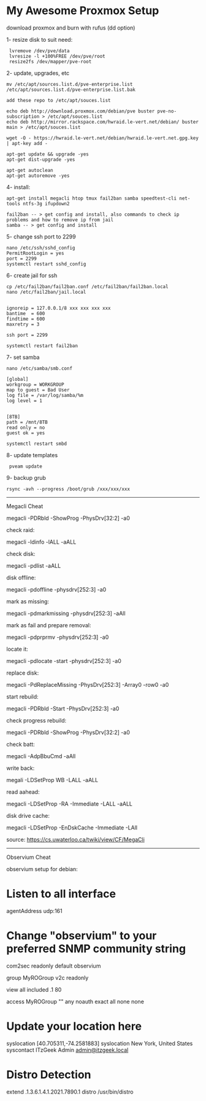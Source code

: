 # My Awesome Proxmox Setup


download proxmox and burn with rufus (dd option)

1- resize disk to suit need:

     lvremove /dev/pve/data
     lvresize -l +100%FREE /dev/pve/root
     resize2fs /dev/mapper/pve-root

2- update, upgrades, etc

    mv /etc/apt/sources.list.d/pve-enterprise.list /etc/apt/sources.list.d/pve-enterprise.list.bak

    add these repo to /etc/apt/souces.list

    echo deb http://download.proxmox.com/debian/pve buster pve-no-subscription > /etc/apt/souces.list
    echo deb http://mirror.rackspace.com/hwraid.le-vert.net/debian/ buster main > /etc/apt/souces.list

    wget -O - https://hwraid.le-vert.net/debian/hwraid.le-vert.net.gpg.key | apt-key add -

    apt-get update && upgrade -yes
    apt-get dist-upgrade -yes

    apt-get autoclean 
    apt-get autoremove -yes

4- install:

    apt-get install megacli htop tmux fail2ban samba speedtest-cli net-tools ntfs-3g ifupdown2

    fail2ban -- > get config and install, also commands to check ip problems and how to remove ip from jail
    samba -- > get config and install
    
5- change ssh port to 2299

    nano /etc/ssh/sshd_config
    PermitRootLogin = yes
    port = 2299
    systemctl restart sshd_config
6- create jail for ssh

    cp /etc/fail2ban/fail2ban.conf /etc/fail2ban/fail2ban.local
    nano /etc/fail2ban/jail.local


    ignoreip = 127.0.0.1/8 xxx xxx xxx xxx
    bantime  = 600
    findtime = 600
    maxretry = 3

    ssh port = 2299

    systemctl restart fail2ban

7- set samba

    nano /etc/samba/smb.conf

    [global]
    workgroup = WORKGROUP
    map to guest = Bad User
    log file = /var/log/samba/%m
    log level = 1


    [8TB]
    path = /mnt/8TB
    read only = no
    guest ok = yes

    systemctl restart smbd

8- update templates

     pveam update

9- backup grub

    rsync -avh --progress /boot/grub /xxx/xxx/xxx

**********************************************

Megacli Cheat

     
megacli -PDRbld -ShowProg -PhysDrv[32:2] -a0


check raid:

 megacli -ldinfo -lALL -aALL

check disk:

 megacli -pdlist -aALL

disk offline:

megacli -pdoffline -physdrv[252:3] -a0

mark as missing:

megacli -pdmarkmissing -physdrv[252:3] -aAll


mark as fail and prepare removal:

megacli -pdprprmv -physdrv[252:3] -a0

locate it:

megacli -pdlocate -start -physdrv[252:3] -a0

replace disk:

megacli -PdReplaceMissing -PhysDrv[252:3] -Array0 -row0 -a0

start rebuild:

 megacli -PDRbld -Start -PhysDrv[252:3] -a0

check progress rebuild:

megacli -PDRbld -ShowProg -PhysDrv[32:2] -a0


check batt:

megacli -AdpBbuCmd -aAll

write back:

megali -LDSetProp WB -LALL -aALL

read aahead:

megacli -LDSetProp -RA -Immediate -LALL -aALL

disk drive cache:

megacli -LDSetProp -EnDskCache -Immediate -LAll 

source: https://cs.uwaterloo.ca/twiki/view/CF/MegaCli


***************************************

Observium Cheat

observium setup for debian:

# Listen to all interface

agentAddress udp:161

# Change "observium" to your preferred SNMP community string

com2sec readonly default observium

group MyROGroup v2c readonly

view all included .1 80

access MyROGroup "" any noauth exact all none none

# Update your location here

syslocation [40.705311,-74.2581883]
syslocation New York, United States
syscontact ITzGeek Admin <admin@itzgeek.local>

# Distro Detection

extend .1.3.6.1.4.1.2021.7890.1 distro /usr/bin/distro
